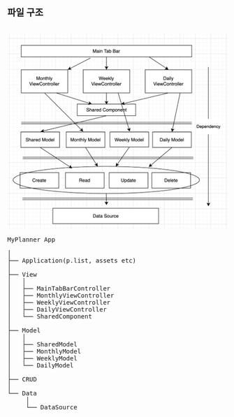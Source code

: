 
## 파일 구조 

&nbsp;&nbsp;&nbsp;&nbsp;<img src="Structure.png"><br/>

<pre>
MyPlanner App <br/>
│
├── Application(p.list, assets etc)
│
├── View
│   │    
│   ├── MainTabBarController 
│   ├── MonthlyViewController 
│   ├── WeeklyViewController
│   ├── DailyViewController             
│   └── SharedComponent 
│
├── Model
│   │
│   ├── SharedModel 
│   ├── MonthlyModel
│   ├── WeeklyModel
│   └── DailyModel     
│
├── CRUD 
│
└── Data 
     │ 
     └── DataSource
<pre>

